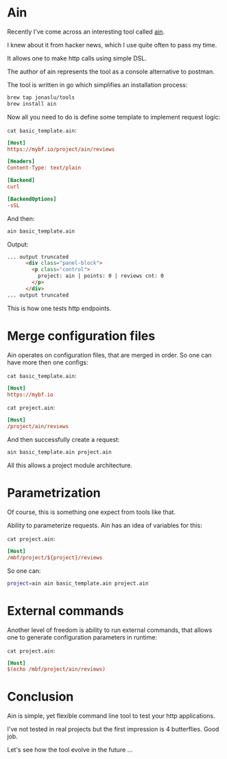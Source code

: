 # Ain

Recently I've come across an interesting tool called [ain](/project/ain/reviews). 

I knew about it from hacker news, which I use quite often to pass my time.

It allows one to make http calls using simple DSL. 

The author of ain represents the tool as a console alternative to postman.

The tool is written in go which simplifies an installation process:

```bash
brew tap jonaslu/tools
brew install ain
```

Now all you need to do is define some template to implement request logic:

`cat basic_template.ain`:

```ini
[Host]
https://mybf.io/project/ain/reviews

[Headers]
Content-Type: text/plain

[Backend]
curl

[BackendOptions]
-sSL
```

And then:

```bash
ain basic_template.ain
```

Output:

```html
... output truncated
      <div class="panel-block">
        <p class="control">
          project: ain | points: 0 | reviews cnt: 0
        </p>
      </div>
... output truncated
```

This is how one tests http endpoints.


# Merge configuration files

Ain operates on configuration files, that are merged in order. So one can
have more then one configs:


`cat basic_template.ain`:

```ini
[Host]
https://mybf.io
```

`cat project.ain`:

```ini
[Host]
/project/ain/reviews
```

And then successfully create a request:

```bash
ain basic_template.ain project.ain
```


All this allows a project module architecture.


# Parametrization

Of course, this is something one expect from tools like that. 

Ability to parameterize requests. Ain has an idea of variables for this:


`cat project.ain`:

```ini
[Host]
/mbf/project/${project}/reviews
```

So one can:

```bash
project=ain ain basic_template.ain project.ain
```

# External commands

Another level of freedom is ability to run external commands, that allows one
to generate configuration parameters in runtime:


`cat project.ain`:

```ini
[Host]
$(echo /mbf/project/ain/reviews)
```

# Conclusion

Ain is simple, yet flexible command line tool to test your http applications. 

I've not tested in real projects but the first impression is 4 butterflies. Good job.

Let's see how the tool evolve in the future ...


